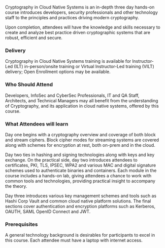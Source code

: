 <!-- Cryptography in Cloud Native Systems-->


Cryptography in Cloud Native Systems is an in-depth three day hands-on course introduces developers, security professionals and other technology staff to the principles and practices driving modern cryptography.

Upon completion, attendees will have the knowledge and skills necessary to create and analyze best practice driven
cryptographic systems that are  robust, efficient and secure.


### Delivery

Cryptography in Cloud Native Systems training is available for Instructor-Led (ILT) in-person/onsite training or Virtual Instructor-Led training (VILT) delivery; Open Enrollment options may be available.


### Who Should Attend

Developers, InfoSec and CyberSec Professionals, IT and QA Staff, Architects, and Technical Managers may all benefit from the understanding of Cryptography, and its application in cloud native systems, offered by this course.


### What Attendees will learn

Day one begins with a cryptography overview and coverage of both block and stream ciphers. Block cipher modes for streaming systems are covered along with schemes for encryption at rest, both on-prem and in the cloud.


Day two ties in hashing and signing technologies along with keys and key exchange. On the practical side, day two introduces attendees to certificates, PKI, TLS, IPSEC, WPA2 and various MAC and digital signature schemes used to authenticate binaries and containers. Each module in the course includes a hands-on lab, giving attendees a chance to work with common  tools and technologies, providing practical insight to accompany the theory.


Day three introduces various key management schemes and tools such as Hashi Corp Vault and common cloud native platform solutions. The final sections cover authentication and encryption platforms such as Kerberos, OAUTH, SAML OpenID Connect and JWT.


### Prerequisites

A general technology background is desirables for participants to excel in this course. Each attendee must have a laptop with internet access.
